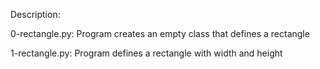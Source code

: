 Description:

0-rectangle.py: Program creates an empty class that defines a rectangle

1-rectangle.py: Program defines a rectangle with width and height

